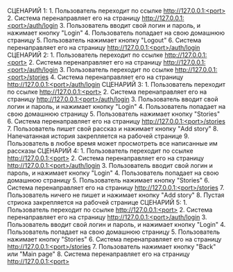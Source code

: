 СЦЕНАРИЙ 1:
	1. Пользователь переходит по ссылке http://127.0.0.1:<port>
	2. Система перенаправляет его на страницу http://127.0.0.1:<port>/auth/login
	3. Пользователь вводит свой логин и пароль, и нажимает кнопку "Login"
	4. Пользователь попадает на свою домашнюю страницу
	5. Пользователь нажимает кнопку "Logout"
	6. Система перенаправляет его на страницу http://127.0.0.1:<port>/auth/login
СЦЕНАРИЙ 2:
	1. Пользователь переходит по ссылке http://127.0.0.1:<port>
	2. Система перенаправляет его на страницу http://127.0.0.1:<port>/auth/login
	3. Пользователь переходит по ссылке http://127.0.0.1:<port>/stories
	4. Система перенаправляет его на страницу http://127.0.0.1:<port>/auth/login
СЦЕНАРИЙ 3:
	1. Пользователь переходит по ссылке http://127.0.0.1:<port>
	2. Система перенаправляет его на страницу http://127.0.0.1:<port>/auth/login
	3. Пользователь вводит свой логин и пароль, и нажимает кнопку "Login"
	4. Пользователь попадает на свою домашнюю страницу
	5. Пользователь нажимает кнопку "Stories"
	6. Система перенаправляет его на страницу http://127.0.0.1:<port>/stories
	7. Пользователь пишет свой рассказ и нажимает кнопку "Add story"
	8. Напечатанная история закрепляется на рабочей странице
	9. Пользователь в любое время может просмотреть все написанные им рассказы
СЦЕНАРИЙ 4:
	1. Пользователь переходит по ссылке http://127.0.0.1:<port>
	2. Система перенаправляет его на страницу http://127.0.0.1:<port>/auth/login
	3. Пользователь вводит свой логин и пароль, и нажимает кнопку "Login"
	4. Пользователь попадает на свою домашнюю страницу
	5. Пользователь нажимает кнопку "Stories"
	6. Система перенаправляет его на страницу http://127.0.0.1:<port>/stories
	7. Пользователь ничего не пишет и нажимает кнопку "Add story"
	8. Пустая стриока закрепляется на рабочей странице
СЦЕНАРИЙ 5:
	1. Пользователь переходит по ссылке http://127.0.0.1:<port>
	2. Система перенаправляет его на страницу http://127.0.0.1:<port>/auth/login
	3. Пользователь вводит свой логин и пароль, и нажимает кнопку "Login"
	4. Пользователь попадает на свою домашнюю страницу
	5. Пользователь нажимает кнопку "Stories"
	6. Система перенаправляет его на страницу http://127.0.0.1:<port>/stories
	7. Пользователь нажимает кнопку "Back" или "Main page"
	8. Система перенаправляет его на страницу http://127.0.0.1:<port>